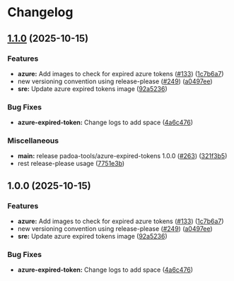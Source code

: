 # Changelog

## [1.1.0](https://github.com/padoa/container-images/compare/padoa-tools/azure-expired-tokens-v1.0.0...padoa-tools/azure-expired-tokens-v1.1.0) (2025-10-15)


### Features

* **azure:** Add images to check for expired azure tokens ([#133](https://github.com/padoa/container-images/issues/133)) ([1c7b6a7](https://github.com/padoa/container-images/commit/1c7b6a731b57f54d1c990f885c4bac338a2b6e31))
* new versioning convention using release-please ([#249](https://github.com/padoa/container-images/issues/249)) ([a0497ee](https://github.com/padoa/container-images/commit/a0497ee2fadeefbc704157c4e7623456dc18754a))
* **sre:** Update azure expired tokens image ([92a5236](https://github.com/padoa/container-images/commit/92a5236d10b5c3098726eaaa19e56bcc067a1429))


### Bug Fixes

* **azure-expired-token:** Change logs to add space ([4a6c476](https://github.com/padoa/container-images/commit/4a6c476c023807112d37a94daa6cea1b76b7067a))


### Miscellaneous

* **main:** release padoa-tools/azure-expired-tokens 1.0.0 ([#263](https://github.com/padoa/container-images/issues/263)) ([321f3b5](https://github.com/padoa/container-images/commit/321f3b5740ff50053dbceaf084b9fffed653d13f))
* rest release-please usage ([7751e3b](https://github.com/padoa/container-images/commit/7751e3b47e5a0b0e18721780834739bebfd6f767))

## 1.0.0 (2025-10-15)

### Features
* **azure:** Add images to check for expired azure tokens ([#133](https://github.com/padoa/container-images/issues/133)) ([1c7b6a7](https://github.com/padoa/container-images/commit/1c7b6a731b57f54d1c990f885c4bac338a2b6e31))
* new versioning convention using release-please ([#249](https://github.com/padoa/container-images/issues/249)) ([a0497ee](https://github.com/padoa/container-images/commit/a0497ee2fadeefbc704157c4e7623456dc18754a))
* **sre:** Update azure expired tokens image ([92a5236](https://github.com/padoa/container-images/commit/92a5236d10b5c3098726eaaa19e56bcc067a1429))
### Bug Fixes
* **azure-expired-token:** Change logs to add space ([4a6c476](https://github.com/padoa/container-images/commit/4a6c476c023807112d37a94daa6cea1b76b7067a))
